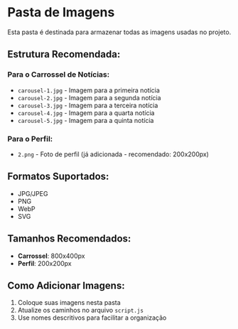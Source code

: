 # Pasta de Imagens

Esta pasta é destinada para armazenar todas as imagens usadas no projeto.

## Estrutura Recomendada:

### Para o Carrossel de Notícias:
- `carousel-1.jpg` - Imagem para a primeira notícia
- `carousel-2.jpg` - Imagem para a segunda notícia
- `carousel-3.jpg` - Imagem para a terceira notícia
- `carousel-4.jpg` - Imagem para a quarta notícia
- `carousel-5.jpg` - Imagem para a quinta notícia

### Para o Perfil:
- `2.png` - Foto de perfil (já adicionada - recomendado: 200x200px)



## Formatos Suportados:
- JPG/JPEG
- PNG
- WebP
- SVG

## Tamanhos Recomendados:
- **Carrossel**: 800x400px
- **Perfil**: 200x200px

## Como Adicionar Imagens:
1. Coloque suas imagens nesta pasta
2. Atualize os caminhos no arquivo `script.js`
3. Use nomes descritivos para facilitar a organização 